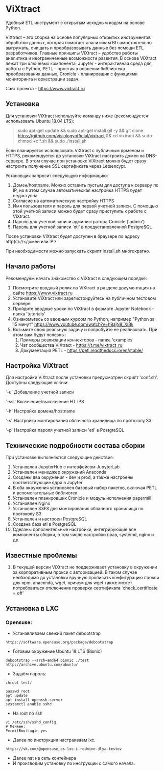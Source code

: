 # ViXtract
 
Удобный ETL инструмент с открытым исходным кодом на основе Python.

ViXtract – это сборка на основе популярных открытых инструментов обработки данных, которая помогает аналитикам BI самостоятельно выгружать, очищать и преобразовывать данные без помощи ETL разработчиков. Главные принципы ViXtract – удобство работы аналитика и неограниченные возможности развития. В основе ViXtract лежат три ключевых компонента: Jupyter - интерактивная среда для работы с Python, PETL – простая в освоении библиотека преобразования данных, Cronicle - планировщик с функциями мониторинга и оркестрации задач.

Сайт проекта - https://www.vixtract.ru

## Установка

Для установки ViXtract используйте команду ниже (рекомендуется использовать Ubuntu 18.04 LTS):

> sudo apt-get update && sudo apt-get install git -y && git clone https://github.com/visiologyofficial/vixtract && cd vixtract && sudo chmod +x *.sh && sudo ./install.sh

Если планируется использовать ViXtract с публичным доменом и HTTPS, рекомендуется до установки ViXtract настроить домен на DNS-сервере. В этом случае при установке ViXtract можно будет сразу настроить получение SSL сертификата через Letsencypt. 

Установщик запросит следующую информацию:
1. Домен/hostname. Можно оставить пустым для доступа к серверу по IP, но в этом случае автоматическая настройка HTTPS будет недоступна.
2. Согласие на автоматическую настройку HTTPS
3. Имя пользователя и пароль для первой учетной записи. С помощью этой учетной записи можно будет сразу приступить к работе с ViXtract.
3. Пароль для учетной записи администратора Cronicle ('admin')
4. Пароль для учетной записи 'etl' в предустановленной PostgreSQL

После установки ViXtract будет доступен в браузере по адресу http(s)://\<домен или IP\>

При необходимости можно запускать скрипт install.sh многократно.

## Начало работы

Рекомендуем начать знакомство с ViXtract в следующем порядке:
1. Посмотрите вводный ролик по ViXtract в разделе документация на сайте https://www.vixtract.ru
2. Установите ViXtract или зарегистрируйтесь на публичном тестовом сервере
2. Пройдите вводные уроки по ViXtract в формате Jupyter Notebook - папка 'tutorials'
2. Ознакомьтесь со вводным курсом по Python, например "Python за 15 минут" https://www.youtube.com/watch?v=h8ajN8_XiBk
5. Возьмите свою реальную задачу и попробуйте ее реализовать. При этом вам будут полезны:
   1. Примеры реализации коннекторов - папка 'examples'
   2. Чат сообщества ViXtract - https://t.me/vixtract_ru
   3. Документация PETL - https://petl.readthedocs.io/en/stable/

## Настройка ViXtract

Для настройки ViXtract после установки предусмотрен скрипт 'conf.sh'. Доступны следующие ключи:

'-u'
Добавление учетной записи

'-ssl'
Включение/выключение HTTPS

'-h'
Настройка домена/hostname

'-s'
Настройка монтирования облачного хранилища по протоколу S3

'-p'
Настройка пароля учетной записи 'etl' в PostgreSQL

## Технические подробности состава сборки

При установке выполняются следующие действия:
1. Установлен JupyterHub с интерфейсом JupyterLab
2. Установлен менеджер окружений Anaconda
3. Созданы два окружения - dev и prod, а также настроены соответствующие ядра в Jupyter
4. В оба окружения установлен базовый набор пакетов, включая PETL и вспомогательные библиотек
5. Установлен планировшик Cronicle и модуль исполнения papermill
6. Установлен Nginx
7. Установлен S3FS для монтирования облачного хранилища по протоколу S3
7. Установлен и настроен PostgreSQL
8. Создана база etl в PostgreSQL
9. Сделаны дополнительные настройки, интегрирующие все компоненты сборки, в том числе настройки прав, systemd, nginx и др.

## Известные проблемы

1. В текущей версии ViXtract не поддерживает установку в окружении за корпоративным прокси с авторизацией. В таком случае необходимо до установки вручную прописать конфигурацию прокси для npm, anaconda, wget, причем для wget также может потребоваться отключение проверки сертификата 'check_certificate = off'

## Установка в LXC
### Opensuse:

* Устанавливаем свежий пакет debootstrap
```
https://software.opensuse.org/package/debootstrap
```

* Готовим окружение Ubuntu 18 LTS (Bionic)

```
debootstrap --arch=amd64 bionic ./test http://archive.ubuntu.com/ubuntu/
```

* Задаём пароль:

```
chroot test/
```

```
passwd root
apt update
apt install openssh-server
systemctl enable sshd
```
* На root по ssh

```
vi /etc/ssh/sshd_config
# Меняем:
PermitRootLogin yes
```

* Далее по инструкции настраиваем lxc.

```
https://vk.com/@opensuse_os-lxc-i-redmine-dlya-testov
```
* Далее nat на сеть контейнера
* И производим установку по инструкции с самого начала. 
